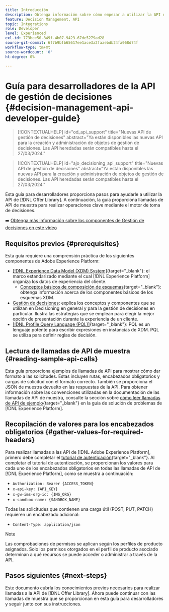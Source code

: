 ```yaml
---
title: Introducción
description: Obtenga información sobre cómo empezar a utilizar la API de la biblioteca de ofertas para realizar operaciones clave con el motor de toma de decisiones.
feature: Decision Management, API
topic: Integrations
role: Developer
level: Experienced
exl-id: 773bee50-849f-4b07-9423-67de5279ad28
source-git-commit: 6f7b9bfb65617ee1ace3a2faaebdb24fa068d74f
workflow-type: tm+mt
source-wordcount: '0'
ht-degree: 0%

---
```


# Guía para desarrolladores de la API de gestión de decisiones {#decision-management-api-developer-guide}

>[!CONTEXTUALHELP]
>id="od_api_support"
>title="Nuevas API de gestión de decisiones"
>abstract="Ya están disponibles las nuevas API para la creación y administración de objetos de gestión de decisiones. Las API heredadas serán compatibles hasta el 27/03/2024."

>[!CONTEXTUALHELP]
>id="ajo_decisioning_api_support"
>title="Nuevas API de gestión de decisiones"
>abstract="Ya están disponibles las nuevas API para la creación y administración de objetos de gestión de decisiones. Las API heredadas serán compatibles hasta el 27/03/2024."

Esta guía para desarrolladores proporciona pasos para ayudarle a utilizar la API de [!DNL Offer Library]. A continuación, la guía proporciona llamadas de API de muestra para realizar operaciones clave mediante el motor de toma de decisiones.

➡️ [Obtenga más información sobre los componentes de Gestión de decisiones en este vídeo](#video)

## Requisitos previos {#prerequisites}

Esta guía requiere una comprensión práctica de los siguientes componentes de Adobe Experience Platform:

* [[!DNL Experience Data Model (XDM) System]](https://experienceleague.adobe.com/docs/experience-platform/xdm/home.html?lang=es){target="_blank"}: el marco estandarizado mediante el cual [!DNL Experience Platform] organiza los datos de experiencia del cliente.
   * [Conceptos básicos de composición de esquemas](https://experienceleague.adobe.com/docs/experience-platform/xdm/schema/composition.html?lang=es){target="_blank"}: obtenga información acerca de los componentes básicos de los esquemas XDM.
* [Gestión de decisiones](../../../using/offers/get-started/starting-offer-decisioning.md): explica los conceptos y componentes que se utilizan en Decisioning en general y para la gestión de decisiones en particular. Ilustra las estrategias que se emplean para elegir la mejor opción de presentación durante la experiencia de un cliente.
* [[!DNL Profile Query Language (PQL)]](https://experienceleague.adobe.com/docs/experience-platform/segmentation/pql/overview.html?lang=es){target="_blank"}: PQL es un lenguaje potente para escribir expresiones en instancias de XDM. PQL se utiliza para definir reglas de decisión.

## Lectura de llamadas de API de muestra {#reading-sample-api-calls}

Esta guía proporciona ejemplos de llamadas de API para mostrar cómo dar formato a las solicitudes. Estas incluyen rutas, encabezados obligatorios y cargas de solicitud con el formato correcto. También se proporciona el JSON de muestra devuelto en las respuestas de la API. Para obtener información sobre las convenciones utilizadas en la documentación de las llamadas de API de muestra, consulte la sección sobre [cómo leer llamadas de API de ejemplo](https://experienceleague.adobe.com/docs/experience-platform/landing/troubleshooting.html?lang=es#how-do-i-format-an-api-request){target="_blank"} en la guía de solución de problemas de [!DNL Experience Platform].

## Recopilación de valores para los encabezados obligatorios {#gather-values-for-required-headers}

Para realizar llamadas a las API de [!DNL Adobe Experience Platform], primero debe completar el [tutorial de autenticación](https://experienceleague.adobe.com/docs/experience-platform/landing/platform-apis/api-authentication.html?lang=es){target="_blank"}. Al completar el tutorial de autenticación, se proporcionan los valores para cada uno de los encabezados obligatorios en todas las llamadas de API de [!DNL Experience Platform], como se muestra a continuación:

* `Authorization: Bearer {ACCESS_TOKEN}`
* `x-api-key: {API_KEY}`
* `x-gw-ims-org-id: {IMS_ORG}`
* `x-sandbox-name: {SANDBOX_NAME}`

Todas las solicitudes que contienen una carga útil (POST, PUT, PATCH) requieren un encabezado adicional:

* `Content-Type: application/json`

>[!NOTE]
>
>Las comprobaciones de permisos se aplican según los perfiles de producto asignados. Solo los permisos otorgados en el perfil de producto asociado determinan a qué recursos se puede acceder o administrar a través de la API.

## Pasos siguientes {#next-steps}

Este documento cubría los conocimientos previos necesarios para realizar llamadas a la API de [!DNL Offer Library]. Ahora puede continuar con las llamadas de muestra que se proporcionan en esta guía para desarrolladores y seguir junto con sus instrucciones.
<!--
>[!NOTE]
>
> The In-app messaging channel in Adobe Journey Optimizer uses decision management objects. If your organization uses the in-app messaging channel, then API list requests for objects will include objects created by the in-app messaging service and can be ignored for decision management use cases. Objects created for in-app messages will have `createdBy = "Mobile_Sheliak"`.
-->

<!-- ## How-to video {#video}

The following video is intended to support your understanding of the components of Decision Management.

>[!VIDEO](https://video.tv.adobe.com/v/342828?captions=spa&quality=12) -->

